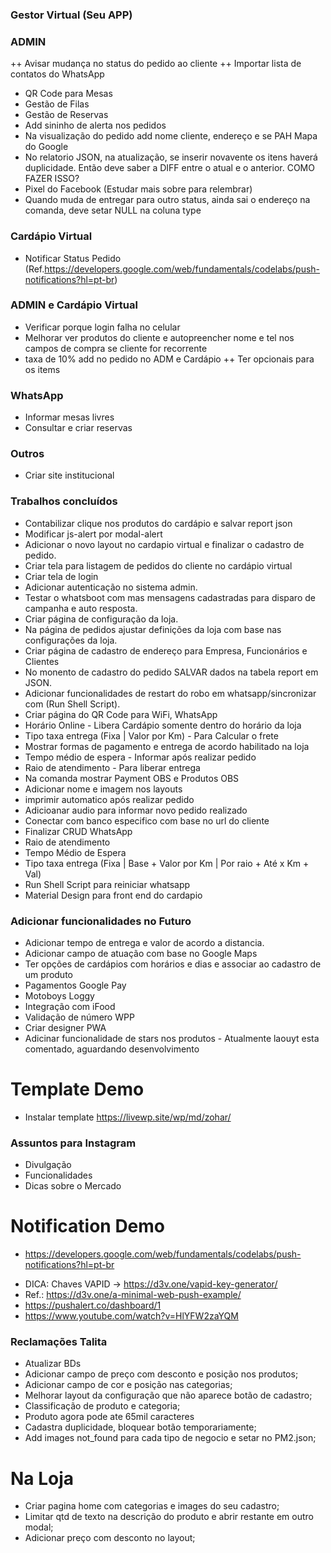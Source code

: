 ### Gestor Virtual (Seu APP)

### ADMIN 
++ Avisar mudança no status do pedido ao cliente 
++ Importar lista de contatos do WhatsApp
+ QR Code para Mesas 
+ Gestão de Filas
+ Gestão de Reservas 
+ Add sininho de alerta nos pedidos
+ Na visualização do pedido add nome cliente, endereço e se PAH Mapa do Google
+ No relatorio JSON, na atualização, se inserir novavente os itens haverá duplicidade. Então deve saber a DIFF entre o atual e o anterior. COMO FAZER ISSO?
+ Pixel do Facebook (Estudar mais sobre para relembrar) 
+ Quando muda de entregar para outro status, ainda sai o endereço na comanda, deve setar NULL na coluna type

### Cardápio Virtual 
+ Notificar Status Pedido (Ref.https://developers.google.com/web/fundamentals/codelabs/push-notifications?hl=pt-br)

### ADMIN e Cardápio Virtual
+ Verificar porque login falha no celular 
+ Melhorar ver produtos do cliente e autopreencher nome e tel nos campos de compra se cliente for recorrente 
+ taxa de 10% add no pedido no ADM e Cardápio
++ Ter opcionais para os items

### WhatsApp
+ Informar mesas livres
+ Consultar e criar reservas 

### Outros 
+ Criar site institucional 

### Trabalhos concluídos
- Contabilizar clique nos produtos do cardápio e salvar report json 
- Modificar js-alert por modal-alert 
- Adicionar o novo layout no cardapio virtual e finalizar o cadastro de pedido.
- Criar tela para listagem de pedidos do cliente no cardápio virtual
- Criar tela de login
- Adicionar autenticação no sistema admin.
- Testar o whatsboot com mas mensagens cadastradas para disparo de campanha e auto resposta.
- Criar página de configuração da loja.
- Na página de pedidos ajustar definições da loja com base nas configurações da loja.
- Criar página de cadastro de endereço para Empresa, Funcionários e Clientes
- No monento de cadastro do pedido SALVAR dados na tabela report em JSON.
- Adicionar funcionalidades de restart do robo em whatsapp/sincronizar com (Run Shell Script).
- Criar página do QR Code para WiFi, WhatsApp 
- Horário Online - Libera Cardápio somente dentro do horário da loja
- Tipo taxa entrega (Fixa | Valor por Km) - Para Calcular o frete
- Mostrar formas de pagamento e entrega de acordo habilitado na loja
- Tempo médio de espera - Informar após realizar pedido
- Raio de atendimento - Para liberar entrega
- Na comanda mostrar Payment OBS e Produtos OBS 
- Adicionar nome e imagem nos layouts
- imprimir automatico após realizar pedido 
- Adicioanar audio para informar novo pedido realizado 
- Conectar com banco especifico com base no url do cliente
- Finalizar CRUD WhatsApp 
- Raio de atendimento
- Tempo Médio de Espera 
- Tipo taxa entrega (Fixa | Base + Valor por Km | Por raio + Até x Km + Val) 
- Run Shell Script para reiniciar whatsapp
- Material Design para front end do cardapio

### Adicionar funcionalidades no Futuro 
+ Adicionar tempo de entrega e valor de acordo a distancia. 
+ Adicionar campo de atuação com base no Google Maps 
+ Ter opções de cardápios com horários e dias e associar ao cadastro de um produto
+ Pagamentos Google Pay
+ Motoboys Loggy 
+ Integração com iFood 
+ Validação de número WPP
+ Criar designer PWA 
+ Adicinar funcionalidade de stars nos produtos - Atualmente laouyt esta comentado, aguardando desenvolvimento

# Template Demo
+ Instalar template https://livewp.site/wp/md/zohar/


### Assuntos para Instagram
+ Divulgação
+ Funcionalidades
+ Dicas sobre o Mercado 


# Notification Demo
+ https://developers.google.com/web/fundamentals/codelabs/push-notifications?hl=pt-br
- DICA: Chaves VAPID -> https://d3v.one/vapid-key-generator/
- Ref.: https://d3v.one/a-minimal-web-push-example/
- https://pushalert.co/dashboard/1
- https://www.youtube.com/watch?v=HlYFW2zaYQM



### Reclamações Talita
- Atualizar BDs
- Adicionar campo de preço com desconto e posição nos produtos; 
- Adicionar campo de cor e posição nas categorias; 
- Melhorar layout da configuração que não aparece botão de cadastro; 
- Classificação de produto e categoria; 
- Produto agora pode ate 65mil caracteres 
- Cadastra duplicidade, bloquear botão temporariamente; 
- Add images not_found para cada tipo de negocio e setar no PM2.json; 

# Na Loja
+ Criar pagina home com categorias e images do seu cadastro; 
+ Limitar qtd de texto na descrição do produto e abrir restante em outro modal; 
+ Adicionar preço com desconto no layout; 